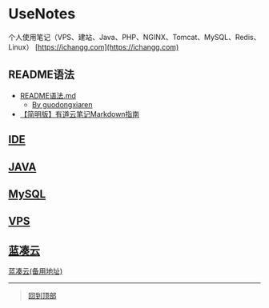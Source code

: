 # UseNotes
个人使用笔记（VPS、建站、Java、PHP、NGINX、Tomcat、MySQL、Redis、Linux）
[https://ichangg.com](https://ichangg.com)

## README语法
* [README语法.md](https://github.com/claer-ding/UseNotes/blob/master/README%E8%AF%AD%E6%B3%95.md) 
  * [By guodongxiaren](https://github.com/guodongxiaren/README)
* [【简明版】有道云笔记Markdown指南](http://note.youdao.com/iyoudao/?p=2411&vendor=unsilent14)

## [IDE](https://github.com/claer-ding/UseNotes/tree/master/IDE)

## [JAVA](https://github.com/claer-ding/UseNotes/tree/master/JAVA)

## [MySQL](https://github.com/claer-ding/UseNotes/tree/master/MySQL)


## [VPS](https://github.com/claer-ding/UseNotes/tree/master/VPS)

## [蓝凑云](https://www.lanzous.com/u/ding_jostin)
[蓝凑云(备用地址)](https://pan.lanzou.com/u/ding_jostin)

*******************
> [回到顶部](#readme)

